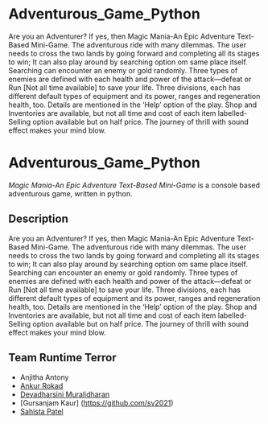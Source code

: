 # Adventurous_Game_Python
Are you an Adventurer? If yes, then Magic Mania-An Epic Adventure Text-Based Mini-Game. The adventurous ride with many dilemmas. The user needs to cross the two lands by going forward and completing all its stages to win; It can also play around by searching option om same place itself. Searching can encounter an enemy or gold randomly. Three types of enemies are defined with each health and power of the attack—defeat or Run [Not all time available] to save your life. Three divisions, each has different default types of equipment and its power, ranges and regeneration health, too. Details are mentioned in the ‘Help’ option of the play. Shop and Inventories are available, but not all time and cost of each item labelled-Selling option available but on half price. The journey of thrill with sound effect makes your mind blow.

# Adventurous_Game_Python

 

*Magic Mania-An Epic Adventure Text-Based Mini-Game* is a console based adventurous game, written in python.

 

## Description
Are you an Adventurer? If yes, then Magic Mania-An Epic Adventure Text-Based Mini-Game.
The adventurous ride with many dilemmas. 
The user needs to cross the two lands by going forward and completing all its stages to win; 
It can also play around by searching option om same place itself. 
Searching can encounter an enemy or gold randomly. 
Three types of enemies are defined with each health and power of the attack—defeat or Run [Not all time available] to save your life. 
Three divisions, each has different default types of equipment and its power, ranges and regeneration health, too. 
Details are mentioned in the ‘Help’ option of the play. 
Shop and Inventories are available, but not all time and cost of each item labelled-Selling option available but on half price. 
The journey of thrill with sound effect makes your mind blow.

 


## Team Runtime Terror
  * Anjitha Antony 
  * [Ankur Rokad ](https://github.com/ankurrokad)
  * [Devadharsini Muralidharan](https://github.com/Devadharsini)
  * [Gursanjam Kaur] (https://github.com/sv2021)
  * [Sahista Patel](https://github.com/Sahista-Patel)
